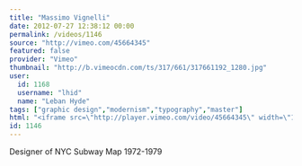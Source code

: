 ```yaml
---
title: "Massimo Vignelli"
date: 2012-07-27 12:38:12 00:00
permalink: /videos/1146
source: "http://vimeo.com/45664345"
featured: false
provider: "Vimeo"
thumbnail: "http://b.vimeocdn.com/ts/317/661/317661192_1280.jpg"
user:
  id: 1168
  username: "lhid"
  name: "Leban Hyde"
tags: ["graphic design","modernism","typography","master"]
html: "<iframe src=\"http://player.vimeo.com/video/45664345\" width=\"1280\" height=\"720\" frameborder=\"0\" webkitAllowFullScreen mozallowfullscreen allowFullScreen></iframe>"
id: 1146
---
```


Designer of NYC Subway Map 1972-1979